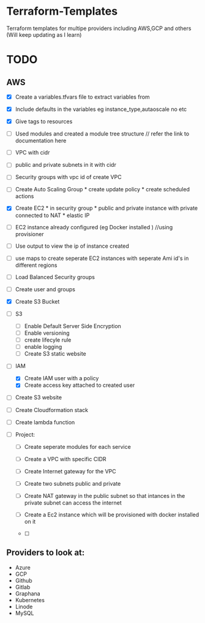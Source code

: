 # Terraform-Templates
Terraform templates for multipe providers including AWS,GCP and others (Will keep updating as I learn)


# TODO

## AWS
- [x] Create a variables.tfvars file to extract variables from
- [x] Include defaults in the variables eg instance_type,autaoscale no etc
- [x] Give tags to resources
- [ ] Used modules and created a module tree structure // refer the link to documentation here

- [ ] VPC with cidr
- [ ] public and private subnets in it with cidr
- [ ] Security groups with vpc id of create VPC 
- [ ] Create Auto Scaling Group 
        * create update policy
        * create scheduled actions
- [x] Create EC2 
        * in security group
        * public and private instance with private connected to NAT
        * elastic IP
- [ ] EC2 instance already configured (eg Docker installed ) //using provisioner
- [ ] Use output to view the ip of instance created
- [ ] use maps to create seperate EC2 instances with seperate Ami id's in different regions
- [ ] Load Balanced Security groups
- [ ] Create user and groups
- [x] Create S3 Bucket
- [ ] S3
    - [ ] Enable Default Server Side Encryption
    - [ ] Enable versioning
    - [ ] create lifecyle rule
    - [ ] enable logging
    - [ ] Create S3 static website
- [ ] IAM
    - [x] Create IAM user with a policy 
    - [x] Create access key attached to created user
   
- [ ] Create S3 website
- [ ] Create Cloudformation stack
- [ ] Create lambda function

- [ ] Project:
	- [ ] Create seperate modules for each service
	- [ ] Create a VPC with specific CIDR
	- [ ] Create Internet gateway for the VPC
	- [ ] Create two subnets public and private 
	- [ ] Create NAT gateway in the public subnet so that intances in the private subnet can access the internet
	
	- [ ] Create a Ec2 instance which will be provisioned with docker installed on it
	- [ ] 
## Providers to look at:

- Azure
- GCP
- Github
- Gitlab
- Graphana
- Kubernetes
- Linode
- MySQL